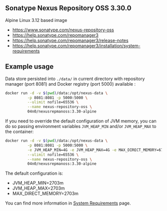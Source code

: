## Sonatype Nexus Repository OSS 3.30.0

Alpine Linux 3.12 based image

*   https://www.sonatype.com/nexus-repository-oss
*   https://help.sonatype.com/repomanager3
*   https://help.sonatype.com/repomanager3/release-notes
*   https://help.sonatype.com/repomanager3/installation/system-requirements

## Example usage

Data store persisted into `./data/` in current directory with repository
manager (port 8081) and Docker registry (port 5000) available :

```bash
docker run -d -v $(pwd)/data:/opt/nexus-data \
          -p 8081:8081 -p 5000:5000 \
          --ulimit nofile=65536 \
          --name nexus-repository-oss \
          04n0/nexusrepmanoss:3.30-alpine
```

If you need to override the default configuration of JVM memory, you can do so
passing environment variables `JVM_HEAP_MIN` and/or `JVM_HEAP_MAX` to the
container:

```bash
docker run -d -v $(pwd)/data:/opt/nexus-data \
          -p 8081:8081 -p 5000:5000 \
          -e JVM_HEAP_MIN=4G -e JVM_HEAP_MAX=4G -e MAX_DIRECT_MEMORY=6717M \
          --ulimit nofile=65536 \
          --name nexus-repository-oss \
          04n0/nexusrepmanoss:3.30-alpine
```

The default configuration is:
*   JVM_HEAP_MIN=2703m
*   JVM_HEAP_MAX=2703m
*   MAX_DIRECT_MEMORY=2703m

You can find more information in [System Requirements](https://help.sonatype.com/repomanager3/installation/system-requirements#SystemRequirements-Memory) page.
